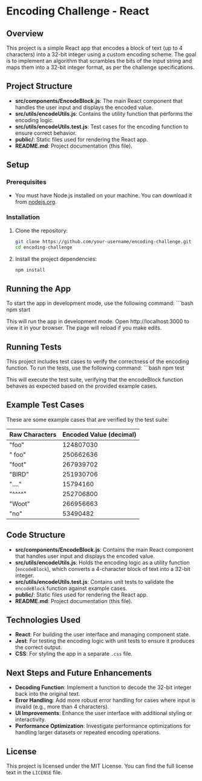 # Encoding Challenge - React

## Overview

This project is a simple React app that encodes a block of text (up to 4 characters) into a 32-bit integer using a custom encoding scheme. The goal is to implement an algorithm that scrambles the bits of the input string and maps them into a 32-bit integer format, as per the challenge specifications.

## Project Structure

- **src/components/EncodeBlock.js**: The main React component that handles the user input and displays the encoded value.
- **src/utils/encodeUtils.js**: Contains the utility function that performs the encoding logic.
- **src/utils/encodeUtils.test.js**: Test cases for the encoding function to ensure correct behavior.
- **public/**: Static files used for rendering the React app.
- **README.md**: Project documentation (this file).

## Setup

### Prerequisites
- You must have Node.js installed on your machine. You can download it from [nodejs.org](https://nodejs.org).

### Installation

1. Clone the repository:
   ```bash
   git clone https://github.com/your-username/encoding-challenge.git
   cd encoding-challenge

2. Install the project dependencies:
    ```bash
    npm install

## Running the App

To start the app in development mode, use the following command:
    ```bash
    npm start

This will run the app in development mode. Open http://localhost:3000 to view it in your browser. The page will reload if you make edits.

## Running Tests

This project includes test cases to verify the correctness of the encoding function. To run the tests, use the following command:
    ```bash
    npm test

This will execute the test suite, verifying that the encodeBlock function behaves as expected based on the provided example cases.

## Example Test Cases

These are some example cases that are verified by the test suite:

| Raw Characters | Encoded Value (decimal) |
| -------------- | ----------------------- |
| "foo"          | 124807030                |
| " foo"         | 250662636                |
| "foot"         | 267939702                |
| "BIRD"         | 251930706                |
| "...."         | 15794160                 |
| "^^^^"         | 252706800                |
| "Woot"         | 266956663                |
| "no"           | 53490482                 |

## Code Structure

- **src/components/EncodeBlock.js**: Contains the main React component that handles user input and displays the encoded value.
- **src/utils/encodeUtils.js**: Holds the encoding logic as a utility function (`encodeBlock`), which converts a 4-character block of text into a 32-bit integer.
- **src/utils/encodeUtils.test.js**: Contains unit tests to validate the `encodeBlock` function against example cases.
- **public/**: Static files used for rendering the React app.
- **README.md**: Project documentation (this file).

## Technologies Used

- **React**: For building the user interface and managing component state.
- **Jest**: For testing the encoding logic with unit tests to ensure it produces the correct output.
- **CSS**: For styling the app in a separate `.css` file.

## Next Steps and Future Enhancements

- **Decoding Function**: Implement a function to decode the 32-bit integer back into the original text.
- **Error Handling**: Add more robust error handling for cases where input is invalid (e.g., more than 4 characters).
- **UI Improvements**: Enhance the user interface with additional styling or interactivity.
- **Performance Optimization**: Investigate performance optimizations for handling larger datasets or repeated encoding operations.

## License

This project is licensed under the MIT License. You can find the full license text in the `LICENSE` file.
